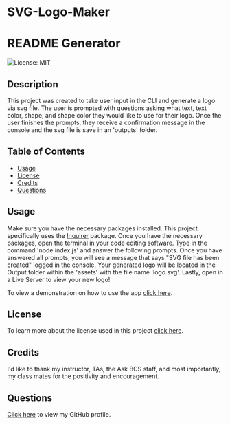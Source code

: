 # SVG-Logo-Maker

# README Generator
![License: MIT](https://img.shields.io/badge/License-MIT-yellow.svg)

## Description
This project was created to take user input in the CLI and generate a logo via svg file. The user is prompted with questions asking what text, text color, shape, and shape color they would like to use for their logo. Once the user finishes the prompts, they receive a confirmation message in the console and the svg file is save in an 'outputs' folder. 

## Table of Contents

* [Usage](#usage)
* [License](#license)
* [Credits](#credits)
* [Questions](#questions)

## Usage
Make sure you have the necessary packages installed. This project specifically uses the [Inquirer](https://www.npmjs.com/package/inquirer/v/8.2.4) package. Once you have the necessary packages, open the terminal in your code editing software. Type in the command 'node index.js' and answer the following prompts. Once you have answered all prompts, you will see a message that says "SVG file has been created" logged in the console. Your generated logo will be located in the Output folder within the 'assets' with the file name 'logo.svg'. Lastly, open in a Live Server to view your new logo!

To view a demonstration on how to use the app [click here](https://drive.google.com/file/d/1GNNnZOYwJmfodmPBQvlmlovALTdEvPju/view).

## License
To learn more about the license used in this project [click here](https://opensource.org/licenses/Apache-2.0).

## Credits
I'd like to thank my instructor, TAs, the Ask BCS staff, and most importantly, my class mates for the positivity and encouragement.  

## Questions
[Click here](https://github.com/emilymclean94) to view my GitHub profile.